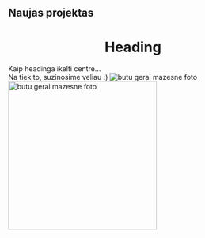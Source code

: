 ##  Naujas projektas
<h1  align="center">
Heading
</h1>
Kaip headinga ikelti centre... 
<br>
Na tiek to, suzinosime veliau :) 
<img src="https://plus.unsplash.com/premium_photo-1661962655543-b88aafe382e9?q=80&w=2072&auto=format&fit=crop&ixlib=rb-4.0.3&ixid=M3wxMjA3fDB8MHxwaG90by1wYWdlfHx8fGVufDB8fHx8fA%3D%3D" alt="butu gerai mazesne foto" title="gal sita rodo">

<img src="https://encrypted-tbn0.gstatic.com/images?q=tbn:ANd9GcQzU0W3fQUj1dKDWkjGdZo7HE_O23Bfn_UbxUDd2-FZikyCHpyOle7kY1WHCW5pUvJFECc&usqp=CAU" alt="butu gerai mazesne foto" title="gal sita rodo" width="300" height="300">